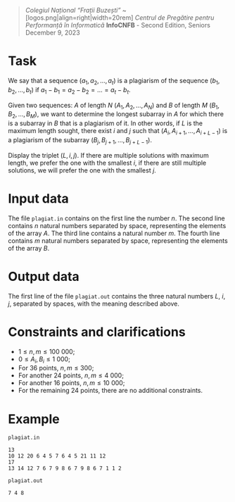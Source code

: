 > *Colegiul Național “Frații Buzești”* ~[logos.png|align=right|width=20rem]
> *Centrul de Pregătire pentru Performanță în Informatică*
> **InfoCNFB** - Second Edition, Seniors
> December 9, 2023

# Task

We say that a sequence $(a_1, a_2, \dots, a_t)$ is a plagiarism of the sequence $(b_1, b_2, \dots, b_t)$ if $a_1 - b_1 = a_2 - b_2 = \dots = a_t - b_t$.

Given two sequences: $A$ of length $N \ (A_1, A_2, \dots, A_N)$ and $B$ of length $M \ (B_1, B_2, \dots, B_M)$, we want to determine the longest subarray in $A$ for which there is a subarray in $B$ that is a plagiarism of it. In other words, if $L$ is the maximum length sought, there exist $i$ and $j$ such that $(A_i, A_{i+1}, \dots, A_{i+L-1})$ is a plagiarism of the subarray $(B_j, B_{j+1}, \dots, B_{j+L-1})$.

Display the triplet $(L, i, j)$. If there are multiple solutions with maximum length, we prefer the one with the smallest $i$, if there are still multiple solutions, we will prefer the one with the smallest $j$.

# Input data

The file `plagiat.in` contains on the first line the number $n$. The second line contains $n$ natural numbers separated by space, representing the elements of the array $A$. The third line contains a natural number $m$. The fourth line contains $m$ natural numbers separated by space, representing the elements of the array $B$.

# Output data

The first line of the file `plagiat.out` contains the three natural numbers $L$, $i$, $j$, separated by spaces, with the meaning described above.

# Constraints and clarifications

* $1 \leq n, m \leq 100\ 000$;
* $0 \leq A_i, B_i \leq 1\ 000$;
* For $36$ points, $n, m \leq 300$;
* For another $24$ points, $n, m \leq 4\ 000$;
* For another $16$ points, $n, m \leq 10\ 000$;
* For the remaining $24$ points, there are no additional constraints.

# Example

`plagiat.in`
```
13
10 12 20 6 4 5 7 6 4 5 21 11 12
17
13 14 12 7 6 7 9 8 6 7 9 8 6 7 1 1 2
```

`plagiat.out`
```
7 4 8
```

